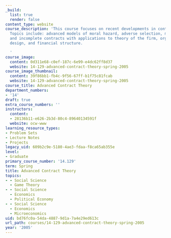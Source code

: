 ```yaml
---
_build:
  list: true
  render: false
content_type: website
course_description: 'This course focuses on recent developments in contract theory.
  Topics include: advanced models of moral hazard, adverse selection, mechanism design
  and incomplete contracts with applications to theory of the firm, organizational
  design, and financial structure.

  '
course_image:
  content: 0d311e68-c0ef-187c-6e99-e4dc62ff8d37
  website: 14-129-advanced-contract-theory-spring-2005
course_image_thumbnail:
  content: 39f86bb1-fb4c-9f56-67ff-b1f75c81fcab
  website: 14-129-advanced-contract-theory-spring-2005
course_title: Advanced Contract Theory
department_numbers:
- '14'
draft: true
extra_course_numbers: ''
instructors:
  content:
  - 28136b11-e626-2b3d-80c4-89640134591f
  website: ocw-www
learning_resource_types:
- Problem Sets
- Lecture Notes
- Projects
legacy_uid: 609b2c9e-5180-4ae3-fdaa-f8ca65ab355e
level:
- Graduate
primary_course_number: '14.129'
term: Spring
title: Advanced Contract Theory
topics:
- - Social Science
  - Game Theory
- - Social Science
  - Economics
  - Political Economy
- - Social Science
  - Economics
  - Microeconomics
uid: bd76fc0a-54da-4887-9d1a-7a4e29ed613c
url_path: courses/14-129-advanced-contract-theory-spring-2005
year: '2005'
---
```

